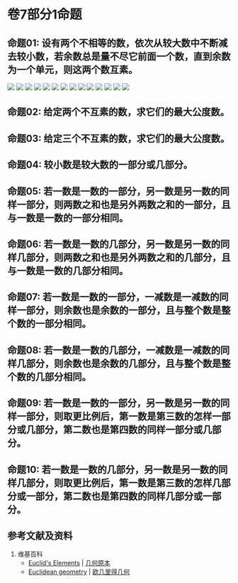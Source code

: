 # 卷7部分1命题

## 命题01: 设有两个不相等的数，依次从较大数中不断减去较小数，若余数总是量不尽它前面一个数，直到余数为一个单元，则这两个数互素。
![](/images/欧几里得几何/欧几里得元素中典型的几何实验/卷7部分1命题/1a1.jpg)
![](/images/欧几里得几何/欧几里得元素中典型的几何实验/卷7部分1命题/1a2.jpg)
![](/images/欧几里得几何/欧几里得元素中典型的几何实验/卷7部分1命题/1a3.jpg)
![](/images/欧几里得几何/欧几里得元素中典型的几何实验/卷7部分1命题/1a4.jpg)
![](/images/欧几里得几何/欧几里得元素中典型的几何实验/卷7部分1命题/1a5.jpg)
![](/images/欧几里得几何/欧几里得元素中典型的几何实验/卷7部分1命题/1a6.jpg)
![](/images/欧几里得几何/欧几里得元素中典型的几何实验/卷7部分1命题/1a7.jpg)
![](/images/欧几里得几何/欧几里得元素中典型的几何实验/卷7部分1命题/1a8.jpg)
![](/images/欧几里得几何/欧几里得元素中典型的几何实验/卷7部分1命题/1a9.jpg)
![](/images/欧几里得几何/欧几里得元素中典型的几何实验/卷7部分1命题/1a10.jpg)
![](/images/欧几里得几何/欧几里得元素中典型的几何实验/卷7部分1命题/1a11.jpg)
![](/images/欧几里得几何/欧几里得元素中典型的几何实验/卷7部分1命题/1a12.jpg)
![](/images/欧几里得几何/欧几里得元素中典型的几何实验/卷7部分1命题/1a13.jpg)
![](/images/欧几里得几何/欧几里得元素中典型的几何实验/卷7部分1命题/1a14.jpg)

## 命题02: 给定两个不互素的数，求它们的最大公度数。

## 命题03: 给定三个不互素的数，求它们的最大公度数。

## 命题04: 较小数是较大数的一部分或几部分。

## 命题05: 若一数是一数的一部分，另一数是另一数的同样一部分，则两数之和也是另外两数之和的一部分，且与一数是一数的一部分相同。

## 命题06: 若一数是一数的几部分，另一数是另一数的同样几部分，则两数之和也是另外两数之和的几部分，且与一数是一数的几部分相同。

## 命题07: 若一数是一数的一部分，一减数是一减数的同样一部分，则余数也是余数的一部分，且与整个数是整个数的一部分相同。

## 命题08: 若一数是一数的几部分，一减数是一减数的同样几部分，则余数也是余数的几部分，且与整个数是整个数的几部分相同。

## 命题09: 若一数是一数的一部分，另一数是另一数的同样一部分，则取更比例后，第一数是第三数的怎样一部分或几部分，第二数也是第四数的同样一部分或几部分。

## 命题10: 若一数是一数的几部分，另一数是另一数的同样几部分，则取更比例后，第一数是第三数的怎样几部分或一部分，第二数也是第四数的同样几部分或一部分。

## 参考文献及资料

1. 维基百科
	- [Euclid's Elements](https://en.wikipedia.org/wiki/Euclid%27s_Elements) | [几何原本](https://zh.wikipedia.org/wiki/%E5%87%A0%E4%BD%95%E5%8E%9F%E6%9C%AC) 
	- [Euclidean geometry](https://en.wikipedia.org/wiki/Euclidean_geometry) | [欧几里得几何](https://zh.wikipedia.org/wiki/%E6%AC%A7%E5%87%A0%E9%87%8C%E5%BE%97%E5%87%A0%E4%BD%95) 

